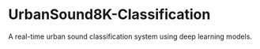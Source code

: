 # UrbanSound8K-Classification
A real-time urban sound classification system using deep learning models.
